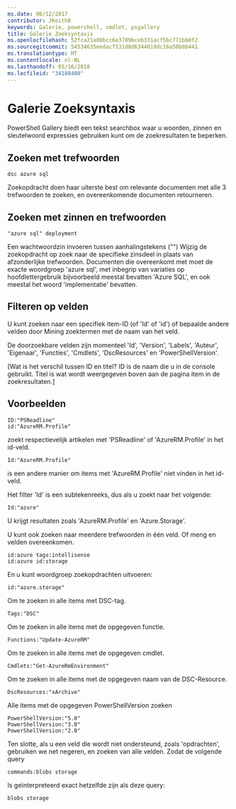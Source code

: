 ```yaml
---
ms.date: 06/12/2017
contributor: JKeithB
keywords: Galerie, powershell, cmdlet, psgallery
title: Galerie Zoeksyntaxis
ms.openlocfilehash: 52fca21a00bcc6e3789bceb331acf5bc771bb0f2
ms.sourcegitcommit: 54534635eedacf531d8d6344019dc16a50b8b441
ms.translationtype: MT
ms.contentlocale: nl-NL
ms.lasthandoff: 05/16/2018
ms.locfileid: "34188408"
---
```

# <a name="gallery-search-syntax"></a>Galerie Zoeksyntaxis

PowerShell Gallery biedt een tekst searchbox waar u woorden, zinnen en sleutelwoord expressies gebruiken kunt om de zoekresultaten te beperken.

## <a name="search-by-keywords"></a>Zoeken met trefwoorden

    dsc azure sql

Zoekopdracht doen haar uiterste best om relevante documenten met alle 3 trefwoorden te zoeken, en overeenkomende documenten retourneren.

## <a name="search-using-phrases-and-keywords"></a>Zoeken met zinnen en trefwoorden

    "azure sql" deployment

Een wachtwoordzin invoeren tussen aanhalingstekens ("") Wijzig de zoekopdracht op zoek naar de specifieke zinsdeel in plaats van afzonderlijke trefwoorden.
Documenten die overeenkomt met moet de exacte woordgroep 'azure sql', met inbegrip van variaties op hoofdlettergebruik bijvoorbeeld meestal bevatten 'Azure SQL', en ook meestal het woord 'implementatie' bevatten.

## <a name="filtering-on-fields"></a>Filteren op velden

U kunt zoeken naar een specifiek item-ID (of 'Id' of 'id') of bepaalde andere velden door Mining zoektermen met de naam van het veld.

De doorzoekbare velden zijn momenteel 'Id', 'Version', 'Labels', 'Auteur', 'Eigenaar', 'Functies', 'Cmdlets', 'DscResources' en 'PowerShellVersion'.

[Wat is het verschil tussen ID en titel? ID is de naam die u in de console gebruikt. Titel is wat wordt weergegeven boven aan de pagina item in de zoekresultaten.]

## <a name="examples"></a>Voorbeelden

    ID:"PSReadline"
    id:"AzureRM.Profile"

zoekt respectievelijk artikelen met 'PSReadline' of 'AzureRM.Profile' in het id-veld.

    Id:"AzureRM.Profile"

is een andere manier om items met 'AzureRM.Profile' niet vinden in het id-veld.

Het filter 'Id' is een subtekenreeks, dus als u zoekt naar het volgende:

    Id:"azure"

U krijgt resultaten zoals 'AzureRM.Profile' en 'Azure.Storage'.

U kunt ook zoeken naar meerdere trefwoorden in één veld. Of meng en velden overeenkomen.

    id:azure tags:intellisense
    id:azure id:storage

En u kunt woordgroep zoekopdrachten uitvoeren:

    id:"azure.storage"


Om te zoeken in alle items met DSC-tag.

    Tags:"DSC"

Om te zoeken in alle items met de opgegeven functie.

    Functions:"Update-AzureRM"

Om te zoeken in alle items met de opgegeven cmdlet.

    Cmdlets:"Get-AzureRmEnvironment"

Om te zoeken in alle items met de opgegeven naam van de DSC-Resource.

    DscResources:"xArchive"

Alle items met de opgegeven PowerShellVersion zoeken

    PowerShellVersion:"5.0"
    PowerShellVersion:"3.0"
    PowerShellVersion:"2.0"


Ten slotte, als u een veld die wordt niet ondersteund, zoals 'opdrachten', gebruiken we net negeren, en zoeken van alle velden. Zodat de volgende query

    commands:blobs storage

Is geïnterpreteerd exact hetzelfde zijn als deze query:

    blobs storage